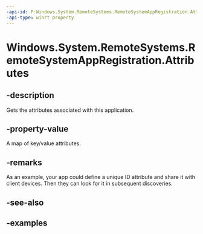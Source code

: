 ```yaml
---
-api-id: P:Windows.System.RemoteSystems.RemoteSystemAppRegistration.Attributes
-api-type: winrt property
---
```


<!-- Property syntax.
public IMap<string, string> Attributes { get; }
-->

# Windows.System.RemoteSystems.RemoteSystemAppRegistration.Attributes

## -description
Gets the attributes associated with this application.

## -property-value
A map of key/value attributes.

## -remarks
As an example, your app could define a unique ID attribute and share it with client devices. Then they can look for it in subsequent discoveries. 

## -see-also

## -examples

